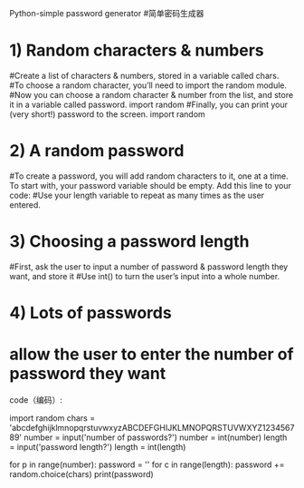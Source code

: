 Python-simple password generator
#简单密码生成器


# 1) Random characters & numbers
#Create a list of characters & numbers, stored in a variable called chars.
#To choose a random character, you’ll need to import the random module.
#Now you can choose a random character & number from the list, and store it in a variable called password.
import random
#Finally, you can print your (very short!) password to the screen.
import random
# 2)  A random password
#To create a password, you will add random characters to it, one at a time. To start with, your password variable should be empty. Add this line to your code:
#Use your length variable to repeat as many times as the user entered.
# 3)  Choosing a password length
#First, ask the user to input a number of password &  password length they want, and store it 
#Use int() to turn the user’s input into a whole number.
# 4)  Lots of passwords
# allow the user to enter the number of password they want 


code（编码）:


import  random
chars = 'abcdefghijklmnopqrstuvwxyzABCDEFGHIJKLMNOPQRSTUVWXYZ123456789'
number = input('number of passwords?')
number = int(number)
length = input('password length?')
length = int(length)

for p in range(number):
    password = ''
    for c in range(length):
        password += random.choice(chars)
    print(password)
